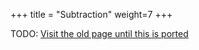 +++
title = "Subtraction"
weight=7
+++

TODO: [Visit the old page until this is ported](https://old.alchitry.com/subtraction)